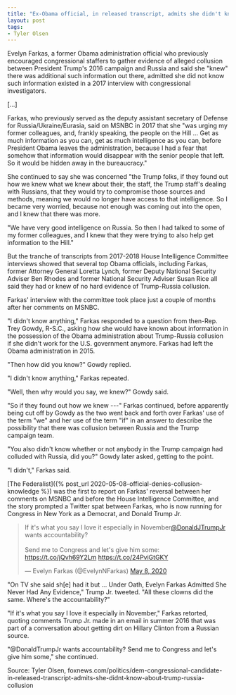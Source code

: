 ```yaml
---
title: "Ex-Obama official, in released transcript, admits she didn't know about Trump-Russia collusion despite prior claims"
layout: post
tags:
- Tyler Olsen
---
```


Evelyn Farkas, a former Obama administration official who previously encouraged congressional staffers to gather evidence of alleged collusion between President Trump's 2016 campaign and Russia and said she "knew" there was additional such information out there, admitted she did not know such information existed in a 2017 interview with congressional investigators.

\[...\]

Farkas, who previously served as the deputy assistant secretary of Defense for Russia/Ukraine/Eurasia, said on MSNBC in 2017 that she "was urging my former colleagues, and, frankly speaking, the people on the Hill ... Get as much information as you can, get as much intelligence as you can, before President Obama leaves the administration, because I had a fear that somehow that information would disappear with the senior people that left. So it would be hidden away in the bureaucracy."

She continued to say she was concerned "the Trump folks, if they found out how we knew what we knew about their, the staff, the Trump staff's dealing with Russians, that they would try to compromise those sources and methods, meaning we would no longer have access to that intelligence. So I became very worried, because not enough was coming out into the open, and I knew that there was more.

"We have very good intelligence on Russia. So then I had talked to some of my former colleagues, and I knew that they were trying to also help get information to the Hill."

But the tranche of transcripts from 2017-2018 House Intelligence Committee interviews showed that several top Obama officials, including Farkas, former Attorney General Loretta Lynch, former Deputy National Security Adviser Ben Rhodes and former National Security Adviser Susan Rice all said they had or knew of no hard evidence of Trump-Russia collusion.

Farkas' interview with the committee took place just a couple of months after her comments on MSNBC.

"I didn't know anything," Farkas responded to a question from then-Rep. Trey Gowdy, R-S.C., asking how she would have known about information in the possession of the Obama administration about Trump-Russia collusion if she didn't work for the U.S. government anymore. Farkas had left the Obama administration in 2015.

"Then how did you know?" Gowdy replied.

"I didn't know anything," Farkas repeated.

"Well, then why would you say, we knew?" Gowdy said.

"So if they found out how we knew ---" Farkas continued, before apparently being cut off by Gowdy as the two went back and forth over Farkas' use of the term "we" and her use of the term "if" in an answer to describe the possibility that there was collusion between Russia and the Trump campaign team.

"You also didn't know whether or not anybody in the Trump campaign had colluded with Russia, did you?" Gowdy later asked, getting to the point.

"I didn't," Farkas said.

[The Federalist]({% post_url 2020-05-08-official-denies-collusion-knowledge %}) was the first to report on Farkas' reversal between her comments on MSNBC and before the House Intelligence Committee, and the story prompted a Twitter spat between Farkas, who is now running for Congress in New York as a Democrat, and Donald Trump Jr.

<blockquote class="twitter-tweet"><p lang="en" dir="ltr">If it&#39;s what you say I love it especially in November<a href="https://twitter.com/DonaldJTrumpJr?ref_src=twsrc%5Etfw">@DonaldJTrumpJr</a> wants accountability?<br><br>Send me to Congress and let&#39;s give him some: <a href="https://t.co/jQvh69Y2Lm">https://t.co/jQvh69Y2Lm</a> <a href="https://t.co/24PviGtGKY">https://t.co/24PviGtGKY</a></p>&mdash; Evelyn Farkas (@EvelynNFarkas) <a href="https://twitter.com/EvelynNFarkas/status/1258802948479619084?ref_src=twsrc%5Etfw">May 8, 2020</a></blockquote> <script async src="https://platform.twitter.com/widgets.js" charset="utf-8"></script>

"On TV she said sh[e] had it but ... Under Oath, Evelyn Farkas Admitted She Never Had Any Evidence," Trump Jr. tweeted. "All these clowns did the same. Where's the accountability?"

"If it's what you say I love it especially in November," Farkas retorted, quoting comments Trump Jr. made in an email in summer 2016 that was part of a conversation about getting dirt on Hillary Clinton from a Russian source.

"@DonaldTrumpJr wants accountability? Send me to Congress and let's give him some," she continued.

Source: Tyler Olsen, foxnews.com/politics/dem-congressional-candidate-in-released-transcript-admits-she-didnt-know-about-trump-russia-collusion
